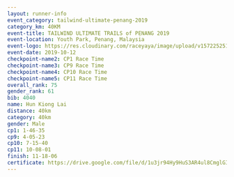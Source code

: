 ```yaml
---
layout: runner-info 
event_category: tailwind-ultimate-penang-2019 
category_km: 40KM 
event-title: TAILWIND ULTIMATE TRAILS of PENANG 2019 
event-location: Youth Park, Penang, Malaysia 
event-logo: https://res.cloudinary.com/raceyaya/image/upload/v1572252513/logo/utop-2019_h9tzys.jpg 
event-date: 2019-10-12 
checkpoint-name2: CP1 Race Time 
checkpoint-name3: CP9 Race Time 
checkpoint-name4: CP10 Race Time 
checkpoint-name5: CP11 Race Time 
overall_rank: 75
gender_rank: 61
bib: 4040
name: Hun Kiong Lai
distance: 40km
category: 40km
gender: Male
cp1: 1-46-35
cp9: 4-05-23
cp10: 7-15-40
cp11: 10-08-01
finish: 11-18-06
certificate: https://drive.google.com/file/d/1u3jr94Hy9HuS3AR4ul8CmglGI0KjMB5P/view?usp=sharing
---
```

